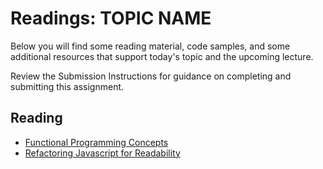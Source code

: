# Readings: TOPIC NAME

Below you will find some reading material, code samples, and some additional resources that support today's topic and the upcoming lecture.

Review the Submission Instructions for guidance on completing and submitting this assignment.

## Reading

- [Functional Programming Concepts](https://medium.com/the-renaissance-developer/concepts-of-functional-programming-in-javascript-6bc84220d2aa)
- [Refactoring Javascript for Readability](https://dev.to/healeycodes/refactoring-javascript-for-performance-and-readability-with-examples-1hec)

<!-- ## Additional Resources

PLACEHOLDER

### Videos

PLACEHOLDER

### Bookmark/Skim

PLACEHOLDER -->
